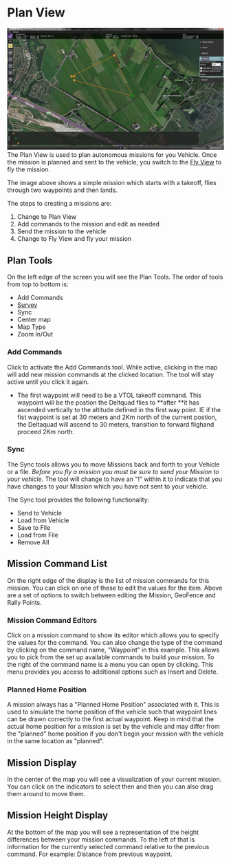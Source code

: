 # Plan View

![](/assets/Plan.jpg)  
The Plan View is used to plan autonomous missions for you Vehicle. Once the mission is planned and sent to the vehicle, you switch to the [Fly View](../FlyView/FlyView.md) to fly the mission.

The image above shows a simple mission which starts with a takeoff, flies through two waypoints and then lands.

The steps to creating a missions are:

1. Change to Plan View
2. Add commands to the mission and edit as needed
3. Send the mission to the vehicle
4. Change to Fly View and fly your mission

## Plan Tools

On the left edge of the screen you will see the Plan Tools. The order of tools from top to bottom is:

* Add Commands
* [Survey](Survey.md)
* Sync
* Center map
* Map Type
* Zoom In/Out

### Add Commands

Click to activate the Add Commands tool. While active, clicking in the map will add new mission commands at the clicked location. The tool will stay active until you click it again.

* The first waypoint will need to be a VTOL takeoff command. This waypoint will be the postion the Deltquad flies to **after **it has ascended vertically to the altitude defined in ths first way point. IE if the fist waypoint is set at 30 meters and 2Km north of the current postion, the Deltaquad will ascend to 30 meters, transition to forward flighand proceed 2Km north.





### Sync

The Sync tools allows you to move Missions back and forth to your Vehicle or a file. _Before you fly a mission you must be sure to send your Mission to your vehicle._ The tool will change to have an "!" within it to indicate that you have changes to your Mission which you have not sent to your vehicle.

The Sync tool provides the following functionality:

* Send to Vehicle
* Load from Vehicle
* Save to File
* Load from File
* Remove All

## Mission Command List

On the right edge of the display is the list of mission commands for this mission. You can click on one of these to edit the values for the item. Above are a set of options to switch between editing the Mission, GeoFence and Rally Points.

### Mission Command Editors

Click on a mission command to show its editor which allows you to specify the values for the command. You can also change the type of the command by clicking on the command name, "Waypoint" in this example. This allows you to pick from the set up available commands to build your mission. To the right of the command name is a menu you can open by clicking. This menu provides you access to additional options such as Insert and Delete.

### Planned Home Position

A mission always has a "Planned Home Position" associated with it. This is used to simulate the home position of the vehicle such that waypoint lines can be drawn correctly to the first actual waypoint. Keep in mind that the actual home position for a mission is set by the vehicle and may differ from the "planned" home position if you don't begin your mission with the vehicle in the same location as "planned".

## Mission Display

In the center of the map you will see a visualization of your current mission. You can click on the indicators to select then and then you can also drag them around to move them.

## Mission Height Display

At the bottom of the map you will see a representation of the height differences between your mission commands. To the left of that is information for the currently selected command relative to the previous command. For example: Distance from previous waypoint.

